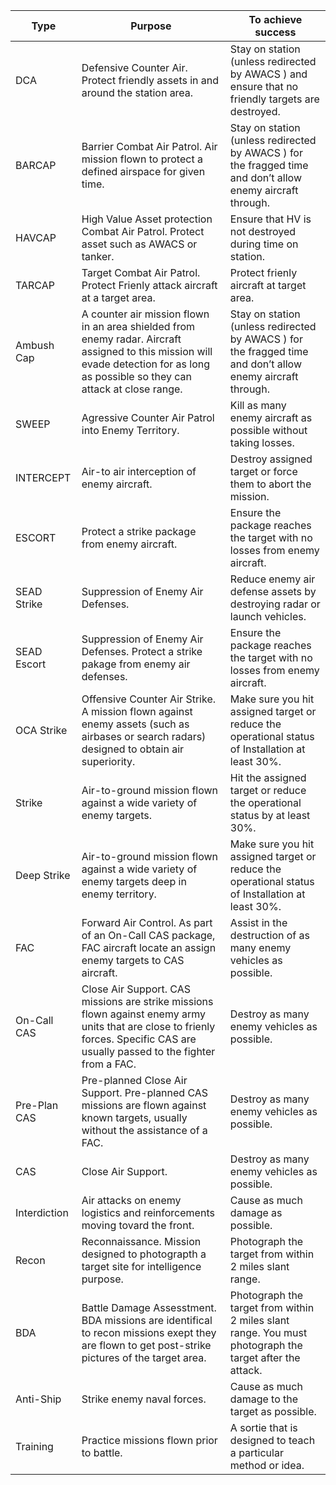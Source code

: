 |  Type  | Purpose                                                                        | To achieve success                                                                               |
|--------|--------------------------------------------------------------------------------|--------------------------------------------------------------------------------------------------|
| DCA    | Defensive Counter Air. Protect friendly assets in and around the station area.	| Stay on station (unless redirected  by AWACS ) and ensure that no friendly targets are destroyed.|
| BARCAP | Barrier Combat Air Patrol. Air mission flown to protect a defined airspace for given time.	| Stay on station (unless redirected  by AWACS ) for the fragged time and don’t allow enemy aircraft through.|
| HAVCAP | High Value Asset protection Combat Air Patrol.  Protect asset such as AWACS or tanker.	| Ensure that HV is not destroyed during time on station.|
| TARCAP | Target Combat Air Patrol. Protect Frienly attack aircraft at a target area.	| Protect frienly aircraft at target area.|
| Ambush Cap | A counter air mission flown in an area shielded from enemy radar. Aircraft assigned to this mission will evade detection for as long as possible so they can attack at close range.	|Stay on station (unless redirected  by AWACS ) for the fragged time and don’t allow enemy aircraft through. |
| SWEEP  | Agressive Counter Air Patrol into Enemy Territory. | Kill as many enemy aircraft as possible without taking losses.|
| INTERCEPT  | Air-to air interception of enemy aircraft. | Destroy assigned target or force them to abort the mission.|
| ESCORT  | Protect a strike package from enemy aircraft. | Ensure the package reaches the target with no losses from enemy aircraft. |
| SEAD Strike | Suppression of Enemy Air Defenses. | Reduce enemy air defense assets by  destroying radar or launch vehicles.|
| SEAD Escort | Suppression of Enemy Air Defenses. Protect a strike pakage from enemy air defenses. | Ensure the package reaches the target with no losses from enemy aircraft.|
| OCA Strike | Offensive Counter Air Strike. A mission flown against enemy assets (such as airbases or search radars) designed to obtain air superiority.  | Make sure you hit assigned target or reduce the operational status of Installation at least 30%. |
| Strike | Air-to-ground mission flown against a wide variety of enemy targets. | Hit the assigned target or reduce the operational status by at least 30%.|
| Deep Strike | Air-to-ground mission flown against a wide variety of enemy targets deep in enemy territory. | Make sure you hit assigned target or reduce the operational status of Installation at least 30%. |
| FAC | Forward Air Control. As part of an On-Call CAS package, FAC aircraft locate an assign enemy targets to CAS  aircraft. | Assist in the destruction of as many enemy vehicles as possible.|
| On-Call CAS | Close Air Support. CAS missions are strike missions flown against enemy army units that are close to frienly forces. Specific CAS are usually passed to the fighter from a FAC. | Destroy as many enemy vehicles as   possible.|
| Pre-Plan CAS | Pre-planned  Close Air Support. Pre-planned CAS missions  are flown against known targets, usually without the assistance of a FAC.| Destroy as many enemy vehicles as  possible. |
| CAS | Close Air Support.| Destroy as many enemy vehicles as  possible.|
| Interdiction | Air attacks on enemy logistics and reinforcements moving tovard the front.| Cause as much damage as possible. |
| Recon | Reconnaissance. Mission designed to photograpth a target site for intelligence purpose. | Photograph the target from within 2 miles slant range.  |
| BDA | Battle Damage Assesstment. BDA missions are identifical to recon missions exept they are flown to get post-strike pictures of the target area. | Photograph the target from within 2 miles slant range. You must photograph the target after the attack. |
| Anti-Ship | Strike enemy naval forces. | Cause as much damage to the target as possible. |
| Training | Practice missions flown prior to battle. | A sortie that is designed to teach a particular method or idea. |